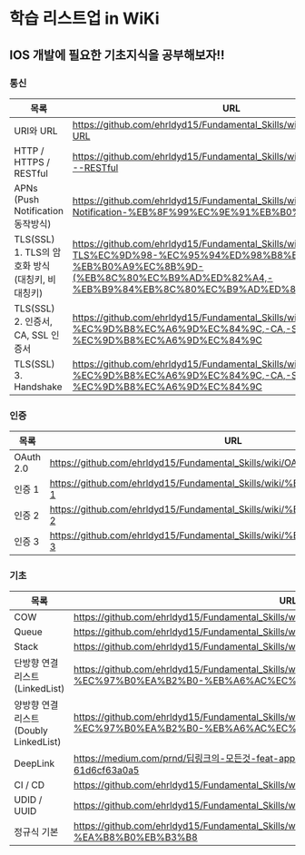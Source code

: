 # 학습 리스트업 in WiKi

## IOS 개발에 필요한 기초지식을 공부해보자!! 

### 통신

| 목록 | URL |
| ------ | ------ |
| URI와 URL | https://github.com/ehrldyd15/Fundamental_Skills/wiki/URI%EC%99%80-URL |
| HTTP / HTTPS / RESTful | https://github.com/ehrldyd15/Fundamental_Skills/wiki/HTTP---HTTPS---RESTful |
| APNs (Push Notification 동작방식) | https://github.com/ehrldyd15/Fundamental_Skills/wiki/APNs-(Push-Notification-%EB%8F%99%EC%9E%91%EB%B0%A9%EC%8B%9D) |
| TLS(SSL) 1. TLS의 암호화 방식 (대칭키, 비대칭키) | https://github.com/ehrldyd15/Fundamental_Skills/wiki/TLS(SSL)-1.-TLS%EC%9D%98-%EC%95%94%ED%98%B8%ED%99%94-%EB%B0%A9%EC%8B%9D-(%EB%8C%80%EC%B9%AD%ED%82%A4,-%EB%B9%84%EB%8C%80%EC%B9%AD%ED%82%A4) |
| TLS(SSL) 2. 인증서, CA, SSL 인증서 | https://github.com/ehrldyd15/Fundamental_Skills/wiki/TLS(SSL)-2.-%EC%9D%B8%EC%A6%9D%EC%84%9C,-CA,-SSL-%EC%9D%B8%EC%A6%9D%EC%84%9C |
| TLS(SSL) 3. Handshake | https://github.com/ehrldyd15/Fundamental_Skills/wiki/TLS(SSL)-2.-%EC%9D%B8%EC%A6%9D%EC%84%9C,-CA,-SSL-%EC%9D%B8%EC%A6%9D%EC%84%9C |

### 인증

| 목록 | URL |
| ------ | ------ |
| OAuth 2.0 | https://github.com/ehrldyd15/Fundamental_Skills/wiki/OAuth-2.0 |
| 인증 1 | https://github.com/ehrldyd15/Fundamental_Skills/wiki/%EC%9D%B8%EC%A6%9D-1 |
| 인증 2 | https://github.com/ehrldyd15/Fundamental_Skills/wiki/%EC%9D%B8%EC%A6%9D-2 |
| 인증 3 | https://github.com/ehrldyd15/Fundamental_Skills/wiki/%EC%9D%B8%EC%A6%9D-3 |

### 기초

| 목록 | URL |
| ------ | ------ |
| COW | https://github.com/ehrldyd15/Fundamental_Skills/wiki/COW |
| Queue | https://github.com/ehrldyd15/Fundamental_Skills/wiki/Queue |
| Stack | https://github.com/ehrldyd15/Fundamental_Skills/wiki/Stack|
| 단방향 연결 리스트(LinkedList) | https://github.com/ehrldyd15/Fundamental_Skills/wiki/%EB%8B%A8%EB%B0%A9%ED%96%A5-%EC%97%B0%EA%B2%B0-%EB%A6%AC%EC%8A%A4%ED%8A%B8(LinkedList) |
| 양방향 연결 리스트(Doubly LinkedList) | https://github.com/ehrldyd15/Fundamental_Skills/wiki/%EC%96%91%EB%B0%A9%ED%96%A5-%EC%97%B0%EA%B2%B0-%EB%A6%AC%EC%8A%A4%ED%8A%B8(Doubly-LinkedList) |
| DeepLink | https://medium.com/prnd/딥링크의-모든것-feat-app-link-universal-link-deferred-deeplink-61d6cf63a0a5 |
| CI / CD | https://github.com/ehrldyd15/Fundamental_Skills/wiki/CI---CD |
| UDID / UUID | https://github.com/ehrldyd15/Fundamental_Skills/wiki/UDID---UUID |
| 정규식 기본 | https://github.com/ehrldyd15/Fundamental_Skills/wiki/%EC%A0%95%EA%B7%9C%EC%8B%9D-%EA%B8%B0%EB%B3%B8 |
